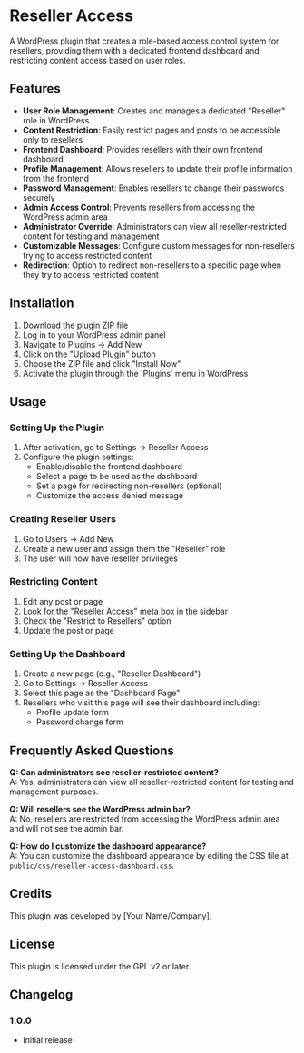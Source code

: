 # Reseller Access

A WordPress plugin that creates a role-based access control system for resellers, providing them with a dedicated frontend dashboard and restricting content access based on user roles.

## Features

- **User Role Management**: Creates and manages a dedicated "Reseller" role in WordPress
- **Content Restriction**: Easily restrict pages and posts to be accessible only to resellers
- **Frontend Dashboard**: Provides resellers with their own frontend dashboard
- **Profile Management**: Allows resellers to update their profile information from the frontend
- **Password Management**: Enables resellers to change their passwords securely
- **Admin Access Control**: Prevents resellers from accessing the WordPress admin area
- **Administrator Override**: Administrators can view all reseller-restricted content for testing and management
- **Customizable Messages**: Configure custom messages for non-resellers trying to access restricted content
- **Redirection**: Option to redirect non-resellers to a specific page when they try to access restricted content

## Installation

1. Download the plugin ZIP file
2. Log in to your WordPress admin panel
3. Navigate to Plugins → Add New
4. Click on the "Upload Plugin" button
5. Choose the ZIP file and click "Install Now"
6. Activate the plugin through the 'Plugins' menu in WordPress

## Usage

### Setting Up the Plugin

1. After activation, go to Settings → Reseller Access
2. Configure the plugin settings:
   - Enable/disable the frontend dashboard
   - Select a page to be used as the dashboard
   - Set a page for redirecting non-resellers (optional)
   - Customize the access denied message

### Creating Reseller Users

1. Go to Users → Add New
2. Create a new user and assign them the "Reseller" role
3. The user will now have reseller privileges

### Restricting Content

1. Edit any post or page
2. Look for the "Reseller Access" meta box in the sidebar
3. Check the "Restrict to Resellers" option
4. Update the post or page

### Setting Up the Dashboard

1. Create a new page (e.g., "Reseller Dashboard")
2. Go to Settings → Reseller Access
3. Select this page as the "Dashboard Page"
4. Resellers who visit this page will see their dashboard including:
   - Profile update form
   - Password change form

## Frequently Asked Questions

**Q: Can administrators see reseller-restricted content?**  
A: Yes, administrators can view all reseller-restricted content for testing and management purposes.

**Q: Will resellers see the WordPress admin bar?**  
A: No, resellers are restricted from accessing the WordPress admin area and will not see the admin bar.

**Q: How do I customize the dashboard appearance?**  
A: You can customize the dashboard appearance by editing the CSS file at `public/css/reseller-access-dashboard.css`.

## Credits

This plugin was developed by [Your Name/Company].

## License

This plugin is licensed under the GPL v2 or later.

## Changelog

### 1.0.0
- Initial release
